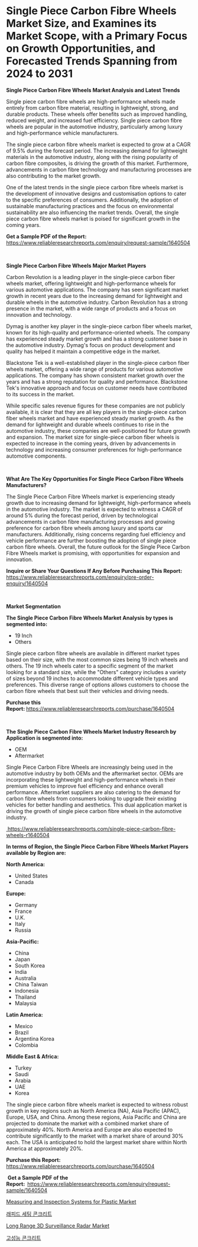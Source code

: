 <p><h1>Single Piece Carbon Fibre Wheels Market Size, and Examines its Market Scope, with a Primary Focus on Growth Opportunities, and Forecasted Trends Spanning from 2024 to 2031</h1></p><p><strong>Single Piece Carbon Fibre Wheels Market Analysis and Latest Trends</strong></p>
<p><p>Single piece carbon fibre wheels are high-performance wheels made entirely from carbon fibre material, resulting in lightweight, strong, and durable products. These wheels offer benefits such as improved handling, reduced weight, and increased fuel efficiency. Single piece carbon fibre wheels are popular in the automotive industry, particularly among luxury and high-performance vehicle manufacturers.</p><p>The single piece carbon fibre wheels market is expected to grow at a CAGR of 9.5% during the forecast period. The increasing demand for lightweight materials in the automotive industry, along with the rising popularity of carbon fibre composites, is driving the growth of this market. Furthermore, advancements in carbon fibre technology and manufacturing processes are also contributing to the market growth.</p><p>One of the latest trends in the single piece carbon fibre wheels market is the development of innovative designs and customisation options to cater to the specific preferences of consumers. Additionally, the adoption of sustainable manufacturing practices and the focus on environmental sustainability are also influencing the market trends. Overall, the single piece carbon fibre wheels market is poised for significant growth in the coming years.</p></p>
<p><strong>Get a Sample PDF of the Report:&nbsp;</strong> <a href="https://www.reliableresearchreports.com/enquiry/request-sample/1640504">https://www.reliableresearchreports.com/enquiry/request-sample/1640504</a></p>
<p>&nbsp;</p>
<p><strong>Single Piece Carbon Fibre Wheels Major Market Players</strong></p>
<p><p>Carbon Revolution is a leading player in the single-piece carbon fiber wheels market, offering lightweight and high-performance wheels for various automotive applications. The company has seen significant market growth in recent years due to the increasing demand for lightweight and durable wheels in the automotive industry. Carbon Revolution has a strong presence in the market, with a wide range of products and a focus on innovation and technology.</p><p>Dymag is another key player in the single-piece carbon fiber wheels market, known for its high-quality and performance-oriented wheels. The company has experienced steady market growth and has a strong customer base in the automotive industry. Dymag's focus on product development and quality has helped it maintain a competitive edge in the market.</p><p>Blackstone Tek is a well-established player in the single-piece carbon fiber wheels market, offering a wide range of products for various automotive applications. The company has shown consistent market growth over the years and has a strong reputation for quality and performance. Blackstone Tek's innovative approach and focus on customer needs have contributed to its success in the market.</p><p>While specific sales revenue figures for these companies are not publicly available, it is clear that they are all key players in the single-piece carbon fiber wheels market and have experienced steady market growth. As the demand for lightweight and durable wheels continues to rise in the automotive industry, these companies are well-positioned for future growth and expansion. The market size for single-piece carbon fiber wheels is expected to increase in the coming years, driven by advancements in technology and increasing consumer preferences for high-performance automotive components.</p></p>
<p>&nbsp;</p>
<p><strong>What Are The Key Opportunities For Single Piece Carbon Fibre Wheels Manufacturers?</strong></p>
<p><p>The Single Piece Carbon Fibre Wheels market is experiencing steady growth due to increasing demand for lightweight, high-performance wheels in the automotive industry. The market is expected to witness a CAGR of around 5% during the forecast period, driven by technological advancements in carbon fibre manufacturing processes and growing preference for carbon fibre wheels among luxury and sports car manufacturers. Additionally, rising concerns regarding fuel efficiency and vehicle performance are further boosting the adoption of single piece carbon fibre wheels. Overall, the future outlook for the Single Piece Carbon Fibre Wheels market is promising, with opportunities for expansion and innovation.</p></p>
<p><strong>Inquire or Share Your Questions If Any Before Purchasing This Report:</strong> <a href="https://www.reliableresearchreports.com/enquiry/pre-order-enquiry/1640504">https://www.reliableresearchreports.com/enquiry/pre-order-enquiry/1640504</a></p>
<p>&nbsp;</p>
<p><strong>Market Segmentation</strong></p>
<p><strong>The Single Piece Carbon Fibre Wheels Market Analysis by types is segmented into:</strong></p>
<p><ul><li>19 Inch</li><li>Others</li></ul></p>
<p><p>Single piece carbon fibre wheels are available in different market types based on their size, with the most common sizes being 19 inch wheels and others. The 19 inch wheels cater to a specific segment of the market looking for a standard size, while the "Others" category includes a variety of sizes beyond 19 inches to accommodate different vehicle types and preferences. This diverse range of options allows customers to choose the carbon fibre wheels that best suit their vehicles and driving needs.</p></p>
<p><strong>Purchase this Report:&nbsp;</strong><a href="https://www.reliableresearchreports.com/purchase/1640504">https://www.reliableresearchreports.com/purchase/1640504</a></p>
<p>&nbsp;</p>
<p><strong>The Single Piece Carbon Fibre Wheels Market Industry Research by Application is segmented into:</strong></p>
<p><ul><li>OEM</li><li>Aftermarket</li></ul></p>
<p><p>Single Piece Carbon Fibre Wheels are increasingly being used in the automotive industry by both OEMs and the aftermarket sector. OEMs are incorporating these lightweight and high-performance wheels in their premium vehicles to improve fuel efficiency and enhance overall performance. Aftermarket suppliers are also catering to the demand for carbon fibre wheels from consumers looking to upgrade their existing vehicles for better handling and aesthetics. This dual application market is driving the growth of single piece carbon fibre wheels in the automotive industry.</p></p>
<p><a href="https://www.reliableresearchreports.com/single-piece-carbon-fibre-wheels-r1640504">&nbsp;https://www.reliableresearchreports.com/single-piece-carbon-fibre-wheels-r1640504</a></p>
<p><strong>In terms of Region, the Single Piece Carbon Fibre Wheels Market Players available by Region are:</strong></p>
<p>
    <p> <strong> North America: </strong>
        <ul>
            <li>United States</li>
            <li>Canada</li>
        </ul>
        </p> 
    <p> <strong> Europe: </strong>
        <ul>
            <li>Germany</li>
            <li>France</li>
            <li>U.K.</li>
            <li>Italy</li>
            <li>Russia</li>
        </ul>
        </p> 
    <p> <strong> Asia-Pacific: </strong>
        <ul>
            <li>China</li>
            <li>Japan</li>
            <li>South Korea</li>
            <li>India</li>
            <li>Australia</li>
            <li>China Taiwan</li>
            <li>Indonesia</li>
            <li>Thailand</li>
            <li>Malaysia</li>
        </ul>
        </p> 
    <p> <strong> Latin America: </strong>
        <ul>
            <li>Mexico</li>
            <li>Brazil</li>
            <li>Argentina Korea</li>
            <li>Colombia</li>
        </ul>
        </p> 
    <p> <strong> Middle East & Africa: </strong>
        <ul>
            <li>Turkey</li>
            <li>Saudi</li>
            <li>Arabia</li>
            <li>UAE</li>
            <li>Korea</li>
        </ul>
    </p>
    </p>
<p><p>The single piece carbon fibre wheels market is expected to witness robust growth in key regions such as North America (NA), Asia Pacific (APAC), Europe, USA, and China. Among these regions, Asia Pacific and China are projected to dominate the market with a combined market share of approximately 40%. North America and Europe are also expected to contribute significantly to the market with a market share of around 30% each. The USA is anticipated to hold the largest market share within North America at approximately 20%.</p></p>
<p><strong>Purchase this Report: </strong><a href="https://www.reliableresearchreports.com/purchase/1640504">https://www.reliableresearchreports.com/purchase/1640504</a></p>
<p>&nbsp;<strong>Get a Sample PDF of the Report:&nbsp;&nbsp;</strong><a href="https://www.reliableresearchreports.com/enquiry/request-sample/1640504">https://www.reliableresearchreports.com/enquiry/request-sample/1640504</a></p>
<p><strong></strong></p>
<p><p><a href="https://github.com/mzurpwxu46/Market-Research-Report-List-1/blob/main/measuring-and-inspection-systems-for-plastic-market.md">Measuring and Inspection Systems for Plastic Market</a></p><p><a href="https://github.com/khytkeqagplkzqvh/Market-Research-Report-List-3/blob/main/944426469712.md">래피드 세팅 콘크리트</a></p><p><a href="https://github.com/eeenafisainka/Market-Research-Report-List-1/blob/main/long-range-3d-surveillance-radar-market.md">Long Range 3D Surveillance Radar Market</a></p><p><a href="https://github.com/bvubpqd5241630/Market-Research-Report-List-3/blob/main/446195269711.md">고성능 콘크리트</a></p></p>